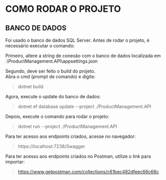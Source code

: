 # COMO RODAR O PROJETO

## BANCO DE DADOS
Foi usado o banco de dados SQL Server. Antes de rodar o projeto, é necessário executar o comando:

Primeiro, altere a string de conexão com o banco de dados localizada em .\ProductManagement.API\appsettings.json

Segundo, deve ser feito o build do projeto. 
<br>
Abra o cmd (prompt de comando) e digite:
>dotnet build

Agora, execute o update do banco de dados:
>dotnet ef database update --project ./ProductManagement.API
>
Depois, execute o comando para rodar o projeto:
>dotnet run --project ./ProductManagement.API

Para ter acesso aos endpoints criados, acesse no navegador:
>https://localhost:7238/Swagger

Para ter acesso aos endpoints criados no Postman, utilize o link para importar:
>https://www.getpostman.com/collections/c61bec482dfeec66c68c
